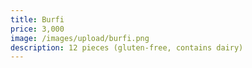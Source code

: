 ```yaml
---
title: Burfi
price: 3,000
image: /images/upload/burfi.png
description: 12 pieces (gluten-free, contains dairy)
---
```

